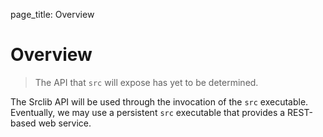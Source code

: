 page_title: Overview

# Overview

> The API that `src` will expose has yet to be determined.

The Srclib API will be used through the invocation of the `src` executable. Eventually, we may use a persistent
`src` executable that provides a REST-based web service.
